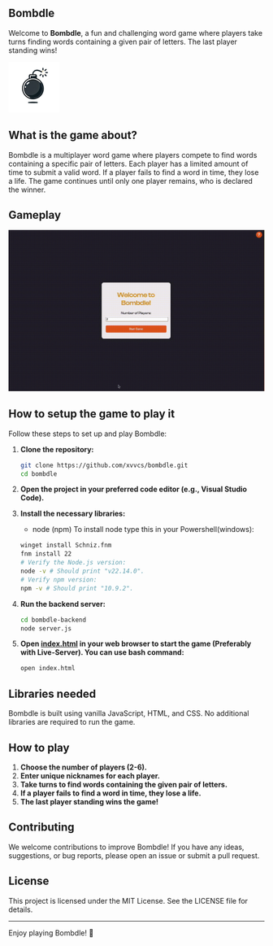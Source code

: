 ## Bombdle
Welcome to **Bombdle**, a fun and challenging word game where players take turns finding words containing a given pair of letters. The last player standing wins!

![Bombdle Logo](logo.png)

## What is the game about?

Bombdle is a multiplayer word game where players compete to find words containing a specific pair of letters. Each player has a limited amount of time to submit a valid word. If a player fails to find a word in time, they lose a life. The game continues until only one player remains, who is declared the winner.

## Gameplay

![Gameplay GIF](presentation.gif)

## How to setup the game to play it

Follow these steps to set up and play Bombdle:

1. **Clone the repository:**
    ```bash
    git clone https://github.com/xvvcs/bombdle.git
    cd bombdle
    ```

2. **Open the project in your preferred code editor (e.g., Visual Studio Code).**

3. **Install the necessary libraries:**
    - node (npm)
    To install node type this in your Powershell(windows):
    ```bash
    winget install Schniz.fnm
    fnm install 22
    # Verify the Node.js version:
    node -v # Should print "v22.14.0".
    # Verify npm version:
    npm -v # Should print "10.9.2".
    ```

4. **Run the backend server:**
    ```bash
    cd bombdle-backend
    node server.js
    ```

5. **Open [index.html](http://_vscodecontentref_/0) in your web browser to start the game (Preferably with Live-Server).
   You can use bash command:**
   ```bash
   open index.html
   ```

## Libraries needed

Bombdle is built using vanilla JavaScript, HTML, and CSS. No additional libraries are required to run the game.

## How to play

1. **Choose the number of players (2-6).**
2. **Enter unique nicknames for each player.**
3. **Take turns to find words containing the given pair of letters.**
4. **If a player fails to find a word in time, they lose a life.**
5. **The last player standing wins the game!**

## Contributing

We welcome contributions to improve Bombdle! If you have any ideas, suggestions, or bug reports, please open an issue or submit a pull request.

## License

This project is licensed under the MIT License. See the LICENSE file for details.

---

Enjoy playing Bombdle! 🎉
